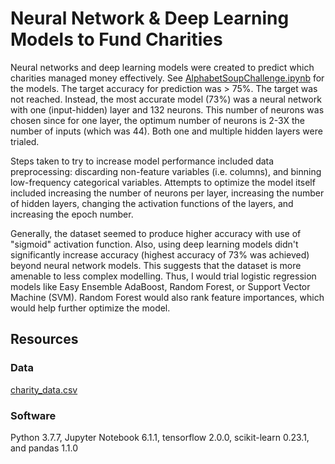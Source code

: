 # Neural Network & Deep Learning Models to Fund Charities

Neural networks and deep learning models were created to predict which charities managed money effectively. See [AlphabetSoupChallenge.ipynb](AlphabetSoupChallenge.ipynb) for the models. The target accuracy for prediction was > 75%. The target was not reached. Instead, the most accurate model (73%) was a neural network with one (input-hidden) layer and 132 neurons. This number of neurons was chosen since for one layer, the optimum number of neurons is 2-3X the number of inputs (which was 44). Both one and multiple hidden layers were trialed.

Steps taken to try to increase model performance included data preprocessing: discarding non-feature variables (i.e. columns), and binning low-frequency categorical variables. Attempts to optimize the model itself included increasing the number of neurons per layer, increasing the number of hidden layers, changing the activation functions of the layers, and increasing the epoch number. 

Generally, the dataset seemed to produce higher accuracy with use of "sigmoid" activation function. Also, using deep learning models didn't significantly increase accuracy (highest accuracy of 73% was achieved) beyond neural network models. This suggests that the dataset is more amenable to less complex modelling. Thus, I would trial logistic regression models like Easy Ensemble AdaBoost, Random Forest, or Support Vector Machine (SVM). Random Forest would also rank feature importances, which would help further optimize the model. 

## Resources
### Data
[charity_data.csv](charity_data.csv)

### Software
Python 3.7.7, Jupyter Notebook 6.1.1, tensorflow 2.0.0, scikit-learn 0.23.1, and pandas 1.1.0